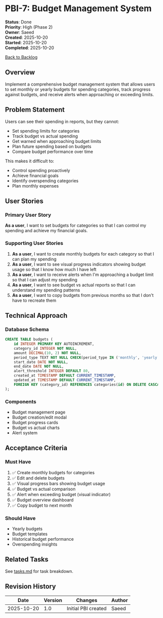 # PBI-7: Budget Management System

**Status**: Done  
**Priority**: High (Phase 2)  
**Owner**: Saeed  
**Created**: 2025-10-20  
**Started**: 2025-10-20  
**Completed**: 2025-10-20  

[Back to Backlog](../backlog.md)

## Overview

Implement a comprehensive budget management system that allows users to set monthly or yearly budgets for spending categories, track progress against budgets, and receive alerts when approaching or exceeding limits.

## Problem Statement

Users can see their spending in reports, but they cannot:
- Set spending limits for categories
- Track budget vs actual spending
- Get warned when approaching budget limits
- Plan future spending based on budgets
- Compare budget performance over time

This makes it difficult to:
- Control spending proactively
- Achieve financial goals
- Identify overspending categories
- Plan monthly expenses

## User Stories

### Primary User Story
**As a user**, I want to set budgets for categories so that I can control my spending and achieve my financial goals.

### Supporting User Stories
1. **As a user**, I want to create monthly budgets for each category so that I can plan my spending
2. **As a user**, I want to see visual progress indicators showing budget usage so that I know how much I have left
3. **As a user**, I want to receive alerts when I'm approaching a budget limit so that I can adjust my spending
4. **As a user**, I want to see budget vs actual reports so that I can understand my spending patterns
5. **As a user**, I want to copy budgets from previous months so that I don't have to recreate them

## Technical Approach

### Database Schema
```sql
CREATE TABLE budgets (
    id INTEGER PRIMARY KEY AUTOINCREMENT,
    category_id INTEGER NOT NULL,
    amount DECIMAL(10, 2) NOT NULL,
    period_type TEXT NOT NULL CHECK(period_type IN ('monthly', 'yearly')),
    start_date DATE NOT NULL,
    end_date DATE NOT NULL,
    alert_threshold INTEGER DEFAULT 80,
    created_at TIMESTAMP DEFAULT CURRENT_TIMESTAMP,
    updated_at TIMESTAMP DEFAULT CURRENT_TIMESTAMP,
    FOREIGN KEY (category_id) REFERENCES categories(id) ON DELETE CASCADE
);
```

### Components
- Budget management page
- Budget creation/edit modal
- Budget progress cards
- Budget vs actual charts
- Alert system

## Acceptance Criteria

### Must Have
1. ✅ Create monthly budgets for categories
2. ✅ Edit and delete budgets
3. ✅ Visual progress bars showing budget usage
4. ✅ Budget vs actual comparison
5. ✅ Alert when exceeding budget (visual indicator)
6. ✅ Budget overview dashboard
7. ✅ Copy budget to next month

### Should Have
- Yearly budgets
- Budget templates
- Historical budget performance
- Overspending insights

## Related Tasks
See [tasks.md](./tasks.md) for task breakdown.

## Revision History
| Date | Version | Changes | Author |
|------|---------|---------|--------|
| 2025-10-20 | 1.0 | Initial PBI created | Saeed |

